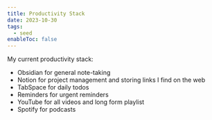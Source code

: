 ```yaml
---
title: Productivity Stack
date: 2023-10-30
tags:
  - seed
enableToc: false
---
```

My current productivity stack:
- Obsidian for general note-taking
- Notion for project management and storing links I find on the web
- TabSpace for daily todos
- Reminders for urgent reminders
- YouTube for all videos and long form playlist
- Spotify for podcasts
